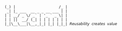 ```
(_) |                    /_ |
 _| |_ ___  __ _ _ __ ___ | |
| | __/ _ \/ _` | '_ ` _ \| |
| | ||  __/ (_| | | | | | | |
|_|\__\___|\__,_|_| |_| |_|_| 𝘙𝘦𝘶𝘴𝘢𝘣𝘪𝘭𝘪𝘵𝘺 𝘤𝘳𝘦𝘢𝘵𝘦𝘴 𝘷𝘢𝘭𝘶𝘦                 
```         
                                                        
